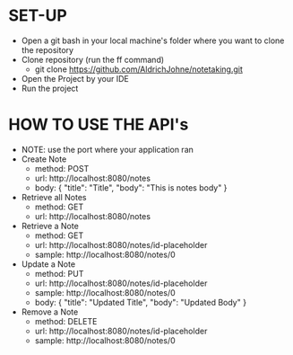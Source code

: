 # SET-UP
-   Open a git bash in your local machine's folder where you want to clone the repository
-   Clone repository (run the ff command) 
    - git clone https://github.com/AldrichJohne/notetaking.git
-   Open the Project by your IDE    
-   Run the project

# HOW TO USE THE API's
-   NOTE: use the port where your application ran
-   Create Note
    -   method: POST
    -   url: http://localhost:8080/notes
    -   body: 
        {
            "title": "Title",
            "body": "This is notes body"
        }
-   Retrieve all Notes
    -   method: GET
    -   url: http://localhost:8080/notes
-   Retrieve a Note
    -   method: GET
    -   url: http://localhost:8080/notes/id-placeholder
    -   sample: http://localhost:8080/notes/0
-   Update a Note
    -   method: PUT
    -   url: http://localhost:8080/notes/id-placeholder
    -   sample: http://localhost:8080/notes/0    
    -   body:
        {
        "title": "Updated Title",
        "body": "Updated Body"
        }
-   Remove a Note
    -   method: DELETE
    -   url: http://localhost:8080/notes/id-placeholder
    -   sample: http://localhost:8080/notes/0
    

